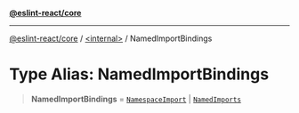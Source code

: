 [**@eslint-react/core**](../../README.md)

***

[@eslint-react/core](../../README.md) / [\<internal\>](../README.md) / NamedImportBindings

# Type Alias: NamedImportBindings

> **NamedImportBindings** = [`NamespaceImport`](../interfaces/NamespaceImport.md) \| [`NamedImports`](../interfaces/NamedImports.md)
